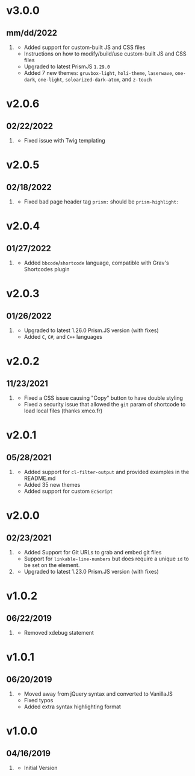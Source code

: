 # v3.0.0
## mm/dd/2022

1. [](#new)
    * Added support for custom-built JS and CSS files
    * Instructions on how to modify/build/use custom-built JS and CSS files
    * Upgraded to latest PrismJS `1.29.0`
    * Added 7 new themes: `gruvbox-light`, `holi-theme`, `laserwave`, `one-dark`, `one-light`, `soloarized-dark-atom`, and `z-touch`

# v2.0.6
## 02/22/2022

1. [](#bugfix)
    * Fixed issue with Twig templating
    
# v2.0.5
## 02/18/2022

1. [](#bugfix)
   * Fixed bad page header tag `prism:` should be `prism-highlight:`

# v2.0.4
## 01/27/2022

1. [](#new)
   * Added `bbcode`/`shortcode` language, compatible with Grav's Shortcodes plugin
 
# v2.0.3
## 01/26/2022

1. [](#improved)
    * Upgraded to latest 1.26.0 Prism.JS version (with fixes)
    * Added `C`, `C#`, and `C++` languages

# v2.0.2
## 11/23/2021

1. [](#bugfix)
   * Fixed a CSS issue causing "Copy" button to have double styling
   * Fixed a security issue that allowed the `git` param of shortcode to load local files (thanks xmco.fr)

# v2.0.1
## 05/28/2021

1. [](#new)
    * Added support for `cl-filter-output` and provided examples in the README.md
    * Added 35 new themes
    * Added support for custom `EcScript`  

# v2.0.0
## 02/23/2021

1. [](#new)
    * Added Support for Git URLs to grab and embed git files
    * Support for `linkable-line-numbers` but does require a unique `id` to be set on the element.
1. [](#improved)
    * Upgraded to latest 1.23.0 Prism.JS version (with fixes)

# v1.0.2
## 06/22/2019

1. [](#bugfix)
    * Removed xdebug statement

# v1.0.1
## 06/20/2019

1. [](#improved)
    * Moved away from jQuery syntax and converted to VanillaJS
    * Fixed typos
    * Added extra syntax highlighting format

# v1.0.0
## 04/16/2019

1. [](#new)
    * Initial Version
